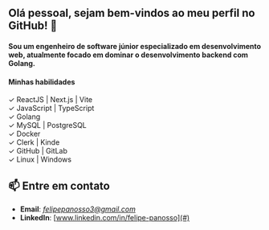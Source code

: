 ## Olá pessoal, sejam bem-vindos ao meu perfil no GitHub! 👋  
#### Sou um engenheiro de software júnior especializado em desenvolvimento web, atualmente focado em dominar o desenvolvimento backend com Golang.  

#### Minhas habilidades

✓ ReactJS | Next.js | Vite  
✓ JavaScript | TypeScript  
✓ Golang  
✓ MySQL | PostgreSQL  
✓ Docker  
✓ Clerk | Kinde  
✓ GitHub | GitLab  
✓ Linux | Windows  

## 📫 Entre em contato
- **Email**: *felipepanosso3@gmail.com*  
- **LinkedIn**: [www.linkedin.com/in/felipe-panosso](#)

